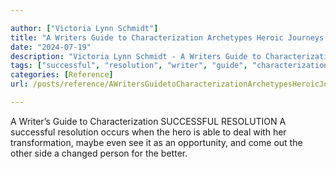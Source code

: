 ```yaml
---

author: ["Victoria Lynn Schmidt"]
title: "A Writers Guide to Characterization Archetypes Heroic Journeys and Other Elements of Dynamic Character Development - part0026_split_005.html"
date: "2024-07-19"
description: "Victoria Lynn Schmidt - A Writers Guide to Characterization Archetypes Heroic Journeys and Other Elements of Dynamic Character Development"
tags: ["successful", "resolution", "writer", "guide", "characterization", "occurs", "hero", "able", "deal", "transformation", "maybe", "even", "see", "opportunity", "come", "side", "changed", "person", "better"]
categories: [Reference]
url: /posts/reference/AWritersGuidetoCharacterizationArchetypesHeroicJourneysandOtherElementsofDynamicCharacterDevelopment-part0026split005html

---
```



A Writer’s Guide to Characterization
SUCCESSFUL RESOLUTION
A successful resolution occurs when the hero is able to deal with her transformation, maybe even see it as an opportunity, and come out the other side a changed person for the better.
